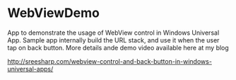 # WebViewDemo
App to demonstrate the usage of WebView control in Windows Universal App.  Sample app internally build the URL stack, and use it when the user tap on back button. More details ande demo video available here at my blog

http://sreesharp.com/webview-control-and-back-button-in-windows-universal-apps/
